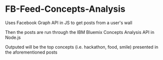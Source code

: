 # FB-Feed-Concepts-Analysis

Uses Facebook Graph API in JS to get posts from a user's wall

Then the posts are run through the IBM Bluemix Concepts Analysis API in Node.js

Outputed will be the top concepts (i.e. hackathon, food, smile) presented in the aforementioned posts
